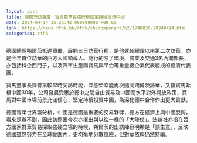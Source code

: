 ```yaml
---
layout: post
title: 朔爾茨訪重慶　寶馬董事長隨行稱堅定持續投資中國
date: 2024-04-14 15:26:42.000000000 +08:00
link: https://news.rthk.hk/rthk/ch/component/k2/1748836-20240414.htm
categories: rthk
---
```


德國總理朔爾茨抵達重慶，展開三日訪華行程，是他就任總理以來第二次訪華，亦是今年首位訪華的西方大國領導人。隨行的除了環境、農業及交通3名內閣部長，亦包括科企西門子，以及汽車生產商寶馬與平治等重量級企業代表組成的經濟代表團。

寶馬董事長齊普策較早時受訪時說，深感榮幸能再次隨同朔爾茨訪華，又指寶馬紮根中國30年，公司發展受惠於德中之間自由貿易及中國高水平對外開放政策，寶馬對中國市場前景充滿信心，堅定持續投資中國，為深化德中合作作出更大貢獻。

德國青年世界報分析，中國是德國最重要的交易夥伴，德方在經濟上與中國脫鉤，看來是辦不到，因此訪問團今次亦擺出與以往一樣的「大陣仗」。法新社亦指在西方國家對華貿易採取強硬立場的時候，朔爾茨的出訪陣容明顯是「談生意」，反映德國雖然努力在全球範圍內，更均衡地分散風險，但對華依賴仍然持續。
